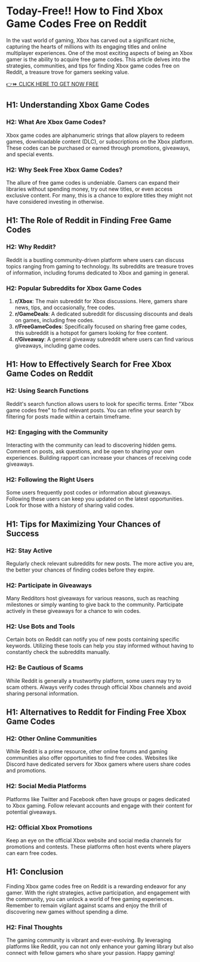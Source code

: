 # Today-Free!! How to Find Xbox Game Codes Free on Reddit

In the vast world of gaming, Xbox has carved out a significant niche, capturing the hearts of millions with its engaging titles and online multiplayer experiences. One of the most exciting aspects of being an Xbox gamer is the ability to acquire free game codes. This article delves into the strategies, communities, and tips for finding Xbox game codes free on Reddit, a treasure trove for gamers seeking value.

[👉⏩ CLICK HERE TO GET NOW FREE](https://getfreelink.pro/Xbox/)

## H1: Understanding Xbox Game Codes

### H2: What Are Xbox Game Codes?

Xbox game codes are alphanumeric strings that allow players to redeem games, downloadable content (DLC), or subscriptions on the Xbox platform. These codes can be purchased or earned through promotions, giveaways, and special events. 

### H2: Why Seek Free Xbox Game Codes?

The allure of free game codes is undeniable. Gamers can expand their libraries without spending money, try out new titles, or even access exclusive content. For many, this is a chance to explore titles they might not have considered investing in otherwise.

## H1: The Role of Reddit in Finding Free Game Codes

### H2: Why Reddit?

Reddit is a bustling community-driven platform where users can discuss topics ranging from gaming to technology. Its subreddits are treasure troves of information, including forums dedicated to Xbox and gaming in general.

### H2: Popular Subreddits for Xbox Game Codes

1. **r/Xbox**: The main subreddit for Xbox discussions. Here, gamers share news, tips, and occasionally, free codes.
2. **r/GameDeals**: A dedicated subreddit for discussing discounts and deals on games, including free codes.
3. **r/FreeGameCodes**: Specifically focused on sharing free game codes, this subreddit is a hotspot for gamers looking for free content.
4. **r/Giveaway**: A general giveaway subreddit where users can find various giveaways, including game codes.

## H1: How to Effectively Search for Free Xbox Game Codes on Reddit

### H2: Using Search Functions

Reddit's search function allows users to look for specific terms. Enter "Xbox game codes free" to find relevant posts. You can refine your search by filtering for posts made within a certain timeframe.

### H2: Engaging with the Community

Interacting with the community can lead to discovering hidden gems. Comment on posts, ask questions, and be open to sharing your own experiences. Building rapport can increase your chances of receiving code giveaways.

### H2: Following the Right Users

Some users frequently post codes or information about giveaways. Following these users can keep you updated on the latest opportunities. Look for those with a history of sharing valid codes.

## H1: Tips for Maximizing Your Chances of Success

### H2: Stay Active

Regularly check relevant subreddits for new posts. The more active you are, the better your chances of finding codes before they expire.

### H2: Participate in Giveaways

Many Redditors host giveaways for various reasons, such as reaching milestones or simply wanting to give back to the community. Participate actively in these giveaways for a chance to win codes.

### H2: Use Bots and Tools

Certain bots on Reddit can notify you of new posts containing specific keywords. Utilizing these tools can help you stay informed without having to constantly check the subreddits manually.

### H2: Be Cautious of Scams

While Reddit is generally a trustworthy platform, some users may try to scam others. Always verify codes through official Xbox channels and avoid sharing personal information.

## H1: Alternatives to Reddit for Finding Free Xbox Game Codes

### H2: Other Online Communities

While Reddit is a prime resource, other online forums and gaming communities also offer opportunities to find free codes. Websites like Discord have dedicated servers for Xbox gamers where users share codes and promotions.

### H2: Social Media Platforms

Platforms like Twitter and Facebook often have groups or pages dedicated to Xbox gaming. Follow relevant accounts and engage with their content for potential giveaways.

### H2: Official Xbox Promotions

Keep an eye on the official Xbox website and social media channels for promotions and contests. These platforms often host events where players can earn free codes.

## H1: Conclusion

Finding Xbox game codes free on Reddit is a rewarding endeavor for any gamer. With the right strategies, active participation, and engagement with the community, you can unlock a world of free gaming experiences. Remember to remain vigilant against scams and enjoy the thrill of discovering new games without spending a dime.

### H2: Final Thoughts

The gaming community is vibrant and ever-evolving. By leveraging platforms like Reddit, you can not only enhance your gaming library but also connect with fellow gamers who share your passion. Happy gaming!
